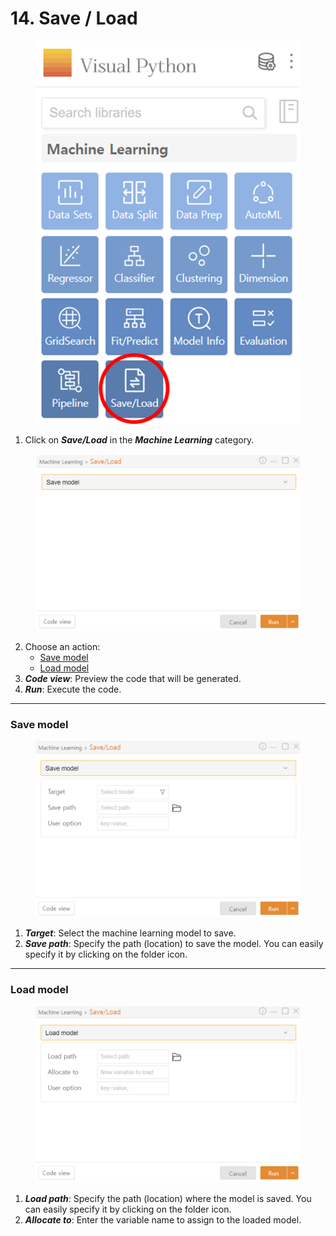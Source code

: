 # 14. Save / Load

<figure><img src="../.gitbook/assets/image (371).png" alt="" width="510"><figcaption></figcaption></figure>

1. Click on _**Save/Load**_ in the _**Machine Learning**_ category.

<figure><img src="../.gitbook/assets/image (372).png" alt="" width="563"><figcaption></figcaption></figure>

2. Choose an action:
   * [Save model](14.-save-load.md#save-model)
   * [Load model](14.-save-load.md#load-model)
3. _**Code view**_: Preview the code that will be generated.
4. _**Run**_: Execute the code.



***

### Save model

<figure><img src="../.gitbook/assets/image (373).png" alt="" width="563"><figcaption></figcaption></figure>

1. _**Target**_: Select the machine learning model to save.
2. _**Save path**_: Specify the path (location) to save the model. You can easily specify it by clicking on the folder icon.



***

### Load model

<figure><img src="../.gitbook/assets/image (374).png" alt="" width="563"><figcaption></figcaption></figure>

1. _**Load path**_: Specify the path (location) where the model is saved. You can easily specify it by clicking on the folder icon.
2. _**Allocate to**_: Enter the variable name to assign to the loaded model.

